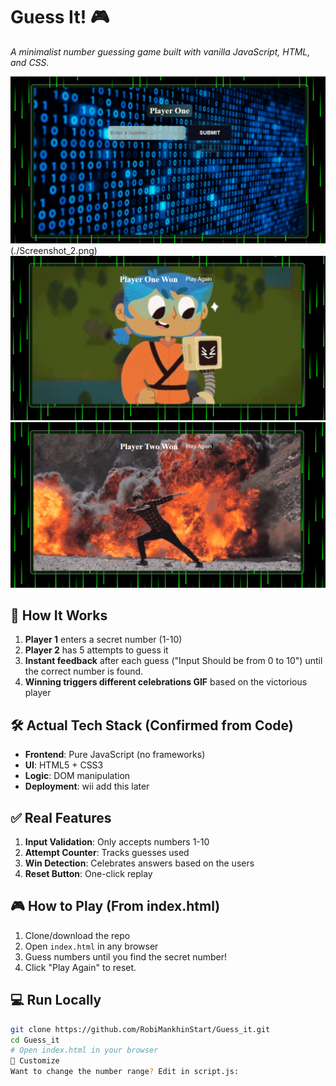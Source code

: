 # Guess It! 🎮  
*A minimalist number guessing game built with vanilla JavaScript, HTML, and CSS.*

![Game Screenshot](./screenshot_1.png)  (./Screenshot_2.png) ![Player 1 Wins](./Screenshot_4.png)   ![Player 2 Wins](./Screenshot_3.png)

## 🎯 **How It Works**
1. **Player 1** enters a secret number (1-10)  
2. **Player 2** has 5 attempts to guess it  
3. **Instant feedback** after each guess ("Input Should be from 0 to 10") until the correct number is found. 
4. **Winning triggers different celebrations GIF** based on the victorious player   

## 🛠️ **Actual Tech Stack** (Confirmed from Code)
- **Frontend**: Pure JavaScript (no frameworks)
- **UI**: HTML5 + CSS3
- **Logic**: DOM manipulation
- **Deployment**: wii add this later

## ✅ **Real Features**
1. **Input Validation**: Only accepts numbers 1-10   
3. **Attempt Counter**: Tracks guesses used  
4. **Win Detection**: Celebrates answers based on the users 
5. **Reset Button**: One-click replay  

## 🎮 **How to Play** (From index.html)
1. Clone/download the repo
2. Open `index.html` in any browser
3. Guess numbers until you find the secret number!
4. Click "Play Again" to reset.

## 💻 **Run Locally**
```bash
git clone https://github.com/RobiMankhinStart/Guess_it.git
cd Guess_it
# Open index.html in your browser
🔧 Customize
Want to change the number range? Edit in script.js:

